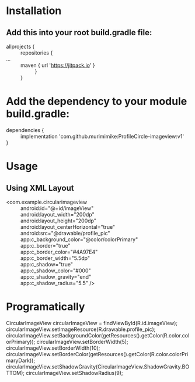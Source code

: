 # Installation
## Add this into your root build.gradle file:

allprojects {<br />
		&nbsp;&nbsp;&nbsp;&nbsp;&nbsp;&nbsp;&nbsp;&nbsp;&nbsp;&nbsp;repositories {<br />
			...<br />
			&nbsp;&nbsp;&nbsp;&nbsp;&nbsp;&nbsp;&nbsp;&nbsp;&nbsp;&nbsp;maven { url 'https://jitpack.io' }<br />
		&nbsp;&nbsp;&nbsp;&nbsp;&nbsp;&nbsp;&nbsp;&nbsp;&nbsp;&nbsp;&nbsp;&nbsp;&nbsp;&nbsp;&nbsp;&nbsp;&nbsp;&nbsp;&nbsp;&nbsp;}<br />
	&nbsp;&nbsp;&nbsp;&nbsp;&nbsp;&nbsp;&nbsp;&nbsp;&nbsp;&nbsp;}<br />
# Add the dependency to your module build.gradle:

dependencies {<br />
	        &nbsp;&nbsp;&nbsp;&nbsp;&nbsp;&nbsp;&nbsp;&nbsp;&nbsp;&nbsp;implementation 'com.github.murimimike:ProfileCircle-imageview:v1'<br />
}<br />
# Usage
## Using XML Layout

<com.example.circularimageview<br />
        &nbsp;&nbsp;&nbsp;&nbsp;&nbsp;&nbsp;&nbsp;&nbsp;&nbsp;&nbsp;android:id="@+id/imageView"<br />
        &nbsp;&nbsp;&nbsp;&nbsp;&nbsp;&nbsp;&nbsp;&nbsp;&nbsp;&nbsp;android:layout_width="200dp"<br />
        &nbsp;&nbsp;&nbsp;&nbsp;&nbsp;&nbsp;&nbsp;&nbsp;&nbsp;&nbsp;android:layout_height="200dp"<br />
        &nbsp;&nbsp;&nbsp;&nbsp;&nbsp;&nbsp;&nbsp;&nbsp;&nbsp;&nbsp;android:layout_centerHorizontal="true"<br />
        &nbsp;&nbsp;&nbsp;&nbsp;&nbsp;&nbsp;&nbsp;&nbsp;&nbsp;&nbsp;android:src="@drawable/profile_pic"<br />
        &nbsp;&nbsp;&nbsp;&nbsp;&nbsp;&nbsp;&nbsp;&nbsp;&nbsp;&nbsp;app:c_background_color="@color/colorPrimary"<br />
        &nbsp;&nbsp;&nbsp;&nbsp;&nbsp;&nbsp;&nbsp;&nbsp;&nbsp;&nbsp;app:c_border="true"<br />
        &nbsp;&nbsp;&nbsp;&nbsp;&nbsp;&nbsp;&nbsp;&nbsp;&nbsp;&nbsp;app:c_border_color="#4A97E4"<br />
        &nbsp;&nbsp;&nbsp;&nbsp;&nbsp;&nbsp;&nbsp;&nbsp;&nbsp;&nbsp;app:c_border_width="5.5dp"<br />
        &nbsp;&nbsp;&nbsp;&nbsp;&nbsp;&nbsp;&nbsp;&nbsp;&nbsp;&nbsp;app:c_shadow="true"<br />
        &nbsp;&nbsp;&nbsp;&nbsp;&nbsp;&nbsp;&nbsp;&nbsp;&nbsp;&nbsp;app:c_shadow_color="#000"<br />
        &nbsp;&nbsp;&nbsp;&nbsp;&nbsp;&nbsp;&nbsp;&nbsp;&nbsp;&nbsp;app:c_shadow_gravity="end"<br />
        &nbsp;&nbsp;&nbsp;&nbsp;&nbsp;&nbsp;&nbsp;&nbsp;&nbsp;&nbsp;app:c_shadow_radius="5.5" /><br />
				
# Programatically

CircularImageView circularImageView = findViewById(R.id.imageView);
circularImageView.setImageResource(R.drawable.profile_pic);
circularImageView.setBackgroundColor(getResources().getColor(R.color.colorPrimary));
circularImageView.setBorderWidth(5);
circularImageView.setBorderWidth(10);
circularImageView.setBorderColor(getResources().getColor(R.color.colorPrimaryDark));
circularImageView.setShadowGravity(CircularImageView.ShadowGravity.BOTTOM);
circularImageView.setShadowRadius(9);
